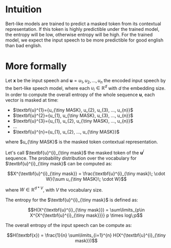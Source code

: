 # Intuition

Bert-like models are trained to predict a masked token from its contextual representation. If this token is highly predictible under the trained model, the entropy will be low, otherwise entropy will be high.
For the trained model, we expect the input speech to be more predictible for good english than bad english.

# More formally

Let $\textbf{x}$ be the input speech and $\textbf{u}={u_{1}, u_{2}, ..., u_{n}}$ the encoded input speech by the bert-like speech model, where each $u_{i} \in \mathbb{R}^{d}$ with $d$ the embedding size.
In order to compute the overall entropy of the whole sequence $\textbf{u}$, each vector is masked at time:
- $\textbf{u}^{1}={u_{\tiny MASK}, u_{2}, u_{3}, ..., u_{n}}$
- $\textbf{u}^{2}={u_{1}, u_{\tiny MASK}, u_{3}, ..., u_{n}}$
- $\textbf{u}^{3}={u_{1}, u_{2}, u_{\tiny MASK}, ..., u_{n}}$
- ...
- $\textbf{u}^{n}={u_{1}, u_{2}, ..., u_{\tiny MASK}}$

where $u_{\tiny MASK}$ is the masked token contextual representation.

Let's call $\textbf{u}^{i}_{\tiny mask}$ the masked token of the $\textbf{u}^{i}$ sequence. The probability distribution over the vocabulary for $\textbf{u}^{i}_{\tiny mask}$ can be computed as:

```math
X^{\textbf{u}^{i}_{\tiny mask}} = \frac{\textbf{u}^{i}_{\tiny mask}\; \cdot W}{\sum u_{\tiny MASK}\; \cdot W}
```

where $W \in \mathbb{R}^{d*V}$, with $V$ the vocabulary size.

The entropy for the $\textbf{u}^{i}_{\tiny mask}$ is defined as:

```math
H(X^{\textbf{u}^{i}_{\tiny mask}}) = \sum\limits_{p\in X^{X^{\textbf{u}^{i}_{\tiny mask}}}} p \times log\;p
```

The overall entropy of the input speech can be compute as:

```math
H(\textbf{x}) = \frac{1}{n} \sum\limits_{i=1}^{n} H(X^{\textbf{u}^{i}_{\tiny mask}})
```

